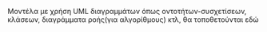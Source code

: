 Μοντέλα με χρήση UML διαγραμμάτων όπως 
οντοτήτων-συσχετίσεων, κλάσεων, διαγράμματα
ροής(για αλγορίθμους) κτλ, θα τοποθετούνται εδώ
